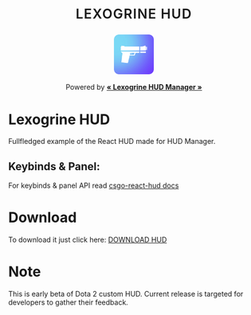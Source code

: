
<p align="center">
	<p align="center" style="font-weight:600; letter-spacing:1pt; font-size:20pt;">LEXOGRINE HUD</p>
	<p align="center"><img src="icon.png" alt="Logo" width="80" height="80"></p>
	<p align="center" style="font-weight:400;">Powered by <a href='https://github.com/lexogrine/hud-manager'><strong>« Lexogrine HUD Manager »</strong></a></p>
</p>

# Lexogrine HUD

  

Fullfledged example of the React HUD made for HUD Manager.


## Keybinds & Panel:
For keybinds & panel API read [csgo-react-hud docs](https://github.com/lexogrine/csgo-react-hud)

# Download

To download it just click here: [DOWNLOAD HUD](https://github.com/lexogrine/csgo-react-hud/releases/latest)

# Note

This is early beta of Dota 2 custom HUD. Current release is targeted for developers to gather their feedback.